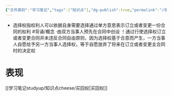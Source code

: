 ```yaml
---
{"文件类别":"学习笔记","tags":["知识点"],"dg-publish":true,"permalink":"/学习笔记studyup/知识点cheese/选择权/","dgPassFrontmatter":true,"noteIcon":"","created":"2024-07-06T15:47:51.796+08:00","updated":"2024-09-11T12:33:11.639+08:00"}
---
```


- 选择权指权利人可以依据自身需要选择通过单方意思表示订立或者变更一份合同的权利 #背诵/概念
·由双方当事人预先在合同中创设
！通过行使选择权订立或者变更合同并未违反合同自由原则，因为选择权基于合意而产生，一方当事人自愿给予另一方当事人选择权，等于自愿放弃了将来在订立或者变更主合同时的决定权
# 表现
[[学习笔记studyup/知识点cheese/买回权\|买回权]]